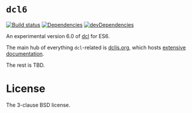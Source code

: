 # `dcl6`

[![Build status][travis-image]][travis-url]
[![Dependencies][deps-image]][deps-url]
[![devDependencies][dev-deps-image]][dev-deps-url]
<!-- [![NPM version][npm-image]][npm-url] -->

An experimental version 6.0 of [dcl](https://github.com/uhop/dcl) for ES6.

The main hub of everything `dcl`-related is [dcljs.org](http://www.dcljs.org/),
which hosts [extensive documentation](http://www.dcljs.org/docs/).

The rest is TBD.

# License

The 3-clause BSD license.

[npm-image]:      https://img.shields.io/npm/v/dcl6.svg
[npm-url]:        https://npmjs.org/package/dcl6
[deps-image]:     https://img.shields.io/david/uhop/dcl6.svg
[deps-url]:       https://david-dm.org/uhop/dcl6
[dev-deps-image]: https://img.shields.io/david/dev/uhop/dcl6.svg
[dev-deps-url]:   https://david-dm.org/uhop/dcl6?type=dev
[travis-image]:   https://img.shields.io/travis/uhop/dcl6.svg
[travis-url]:     https://travis-ci.org/uhop/dcl6

